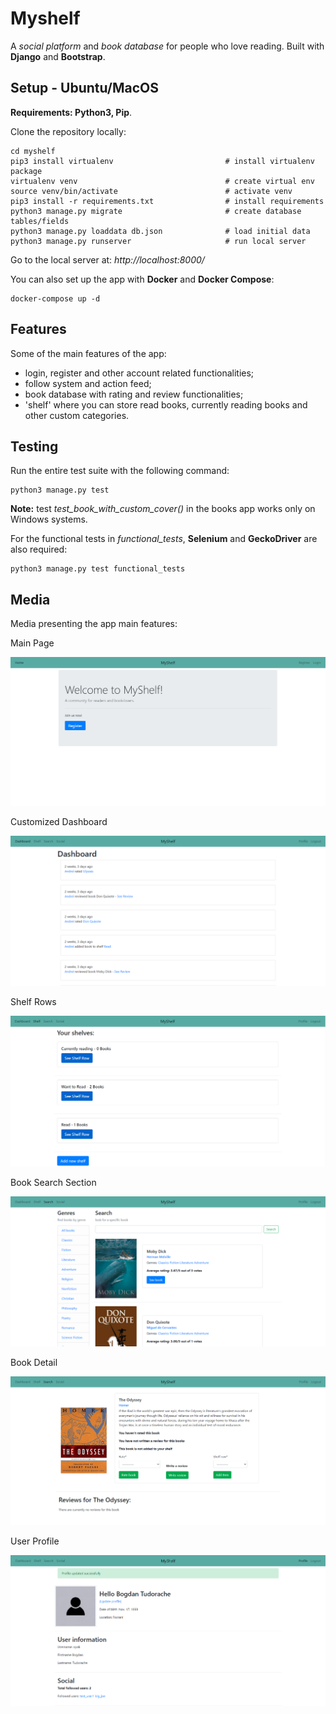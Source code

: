 # Myshelf

A *social platform* and *book database* for people who love reading. Built with **Django** and **Bootstrap**. 

## Setup - Ubuntu/MacOS

**Requirements: Python3, Pip**.

Clone the repository locally:

```
cd myshelf
pip3 install virtualenv                         # install virtualenv package
virtualenv venv                                 # create virtual env
source venv/bin/activate                        # activate venv 
pip3 install -r requirements.txt                # install requirements
python3 manage.py migrate                       # create database tables/fields
python3 manage.py loaddata db.json              # load initial data
python3 manage.py runserver                     # run local server
```
Go to the local server at: *http://localhost:8000/*

You can also set up the app with **Docker** and **Docker Compose**:

```
docker-compose up -d
```

## Features

Some of the main features of the app:
* login, register and other account related functionalities;
* follow system and action feed;
* book database with rating and review functionalities;
* 'shelf' where you can store read books, currently reading books and other custom categories.

## Testing

Run the entire test suite with the following command:

```
python3 manage.py test
```

**Note:** test *test_book_with_custom_cover()* in the books app works only on Windows systems.

For the functional tests in *functional_tests*, **Selenium** and **GeckoDriver** are also required:

```
python3 manage.py test functional_tests
```

## Media

Media presenting the app main features:

Main Page

![main](https://github.com/btudorache/myshelf/blob/master/readme_media/main_page.PNG)

Customized Dashboard

![dashboard](https://github.com/btudorache/myshelf/blob/master/readme_media/dashboard.PNG)

Shelf Rows

![shelf](https://github.com/btudorache/myshelf/blob/master/readme_media/shelf_rows.PNG)

Book Search Section

![book_search](https://github.com/btudorache/myshelf/blob/master/readme_media/book_search.PNG)

Book Detail

![book_detail](https://github.com/btudorache/myshelf/blob/master/readme_media/book_detail.PNG)

User Profile

![profile](https://github.com/btudorache/myshelf/blob/master/readme_media/profile.PNG)
